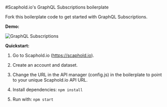 #Scaphold.io's GraphQL Subscriptions boilerplate

Fork this boilerplate code to get started with GraphQL Subscriptions.

**Demo:**

![GraphQL Subscriptions](https://s3.amazonaws.com/meshboard.scaphold.io/GraphQL_Subscriptions.gif)


**Quickstart:**

1) Go to Scaphold.io (https://scaphold.io).

2) Create an account and dataset.

3) Change the URL in the API manager (config.js) in the boilerplate to point to your unique Scaphold.io API URL.

5) Install dependencies: ```npm install```

4) Run with: ```npm start```
